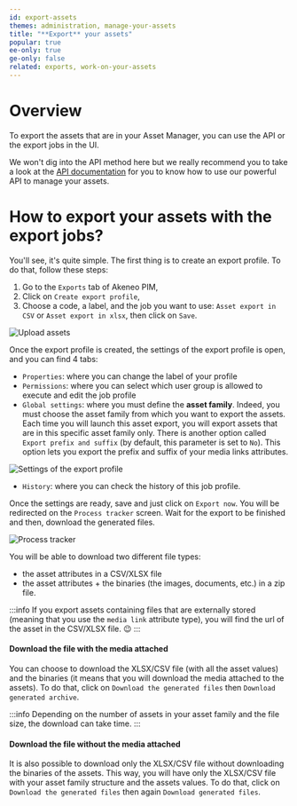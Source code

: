 ```yaml
---
id: export-assets
themes: administration, manage-your-assets
title: "**Export** your assets"
popular: true
ee-only: true
ge-only: false
related: exports, work-on-your-assets
---
```


# Overview

To export the assets that are in your Asset Manager, you can use the API or the export jobs in the UI.

We won't dig into the API method here but we really recommend you to take a look at the [API documentation](https://api.akeneo.com/api-reference.html#Asset) for you to know how to use our powerful API to manage your assets.

# How to export your assets with the export jobs?

You'll see, it's quite simple. The first thing is to create an export profile. To do that, follow these steps:

1. Go to the `Exports` tab of Akeneo PIM,
1. Click on `Create export profile`,
1. Choose a code, a label, and the job you want to use: `Asset export in CSV` or `Asset export in xlsx`, then click on `Save`.

![Upload assets](../img/Assets_ExportAssets.png)

Once the export profile is created, the settings of the export profile is open, and you can find 4 tabs:
- `Properties`: where you can change the label of your profile
- `Permissions`: where you can select which user group is allowed to execute and edit the job profile
- `Global settings`: where you must define the **asset family**. Indeed, you must choose the asset family from which you want to export the assets. Each time you will launch this asset export, you will export assets that are in this specific asset family only. There is another option called `Export prefix and suffix` (by default, this parameter is set to `No`). This option lets you export the prefix and suffix of your media links attributes. 


![Settings of the export profile](../img/Assets_ExportProfileSettings.png)

- `History`: where you can check the history of this job profile.

Once the settings are ready, save and just click on `Export now`. You will be redirected on the `Process tracker` screen. Wait for the export to be finished and then, download the generated files.

![Process tracker](../img/Assets_ProcessTracker.png)

You will be able to download two different file types:
- the asset attributes in a CSV/XLSX file
- the asset attributes + the binaries (the images, documents, etc.) in a zip file.

:::info
If you export assets containing files that are externally stored (meaning that you use the `media link` attribute type), you will find the url of the asset in the CSV/XLSX file. :wink:
:::


#### Download the file with the media attached

You can choose to download the XLSX/CSV file (with all the asset values) and the binaries (it means that you will download the media attached to the assets). To do that, click on `Download the generated files` then `Download generated archive`.

:::info
Depending on the number of assets in your asset family and the file size, the download can take time.
:::

#### Download the file without the media attached

It is also possible to download only the XLSX/CSV file without downloading the binaries of the assets. This way, you will have only the XLSX/CSV file with your asset family structure and the assets values. To do that, click on `Download the generated files` then again `Download generated files`.
